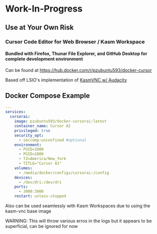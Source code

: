 # Work-In-Progress
## Use at Your Own Risk

### Cursor Code Editor for Web Browser / Kasm Workspace
#### Bundled with Firefox, Thunar File Explorer, and GitHub Desktop for complete development environment

Can be found at https://hub.docker.com/r/pzubuntu593/docker-cursor

Based off LSIO's implementation of [KasmVNC w/ Audacity](https://github.com/linuxserver/docker-audacity)


## Docker Compose Example
```yaml
---
services:
  cursorai:
    image: pzubuntu593/docker-cursorai:latest
    container_name: Cursor AI
    privileged: true
    security_opt:
      - seccomp:unconfined #optional
    environment:
      - PUID=1000
      - PGID=1000
      - TZ=America/New_York
      - TITLE="Cursor AI"
    volumes:
      - /media/docker/configs/cursorai:/config
    devices:
      - /dev/dri:/dev/dri 
    ports:
      - 3000:3000
    restart: unless-stopped
```

Also can be used seamlessly with Kasm Workspaces due to using the kasm-vnc base image

WARNING: This will throw various erros in the logs but it appears to be superficial, can be ignored for now
